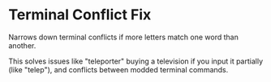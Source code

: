 # Terminal Conflict Fix
Narrows down terminal conflicts if more letters match one word than another.

This solves issues like "teleporter" buying a television if you input it partially (like "telep"), and conflicts between modded terminal commands.